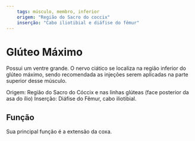 ```yaml
---
	tags: músculo, membro, inferior
	origem: "Região do Sacro do coccix"
	inserção: "Cabo iliotibial e diáfise do fêmur"
---
```

# Glúteo Máximo
Possui um ventre grande. O nervo ciático se localiza na região inferior do glúteo máximo, sendo recomendada as injeções serem aplicadas na parte superior desse músculo.

Origem: Região do Sacro do Cóccix e nas linhas glúteas (face posterior da asa do ílio)
Inserção: Diáfise do Fêmur, cabo iliotibial.

## Função
Sua principal função é a extensão da coxa.